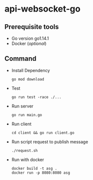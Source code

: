 # api-websocket-go

## Prerequisite tools

- Go version go1.14.1 
- Docker (*optional*)


## Command

- Install Dependency
  ```
  go mod download
  ```

- Test
  ```
  go run test -race ./...
  ```

- Run server
  ```
  go run main.go
  ```

- Run client
  ```
  cd client && go run client.go
  ```

- Run script request to publish message
  ```
  ./request.sh
  ```

- Run with docker
  ```
  docker build -t asg .
  docker run -p 8080:8080 asg
  ```
